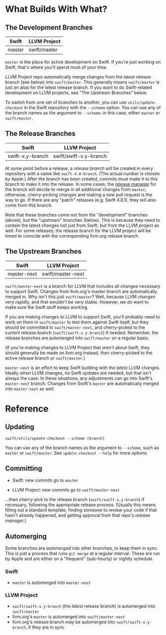 # What Builds With What?

## The Development Branches

| Swift  | LLVM Project
| ------ | ------------
| master | swift/master

`master` is the place for active development on Swift. If you're just working on Swift, that's where you'll spend most of your time.

LLVM Project repo automatically merge changes from the latest release branch (see below) into `swift/master`. This generally means `swift/master` is just an alias for the latest release branch. If you want to do Swift-related development on LLVM projects, see "The Upstream Branches" below.

To switch from one set of branches to another, you can use `utils/update-checkout` in the Swift repository with the `--scheme` option. You can use any of the branch names as the argument to `--scheme`: in this case, either `master` or `swift/master`.

  [release manager]: https://swift.org/blog/5-2-release-process/
  [lldb]: http://lldb.llvm.org


## The Release Branches

| Swift            | LLVM Project
| ---------------- | ----------------------
| swift-x.y-branch | swift/swift-x.y-branch

At some point before a release, a *release branch* will be created in every repository with a name like `swift-4.0-branch`. (The actual number is chosen by Apple.) After the branch has been created, commits must make it to this branch to make it into the release. In some cases, the [release manager][] for the branch will decide to merge in all additional changes from `master`; otherwise, cherry-picking changes and making a new pull request is the way to go. If there are any "patch" releases (e.g. Swift 4.0.1), they will also come from this branch.

Note that these branches come not from the "development" branches (above), but the "upstream" branches (below). This is because they need to contain the latest changes not just from Swift, but from the LLVM project as well. For some releases, the release branch for the LLVM project will be timed to coincide with the corresponding llvm.org release branch.


## The Upstream Branches

| Swift       | LLVM Project
| ----------- | -----------------
| master-next | swift/master-next

`swift/master-next` is a branch for LLVM that includes all changes necessary to support Swift. Changes from llvm.org's master branch are automatically merged in. Why isn't this just `swift/master`? Well, because LLVM changes *very* rapidly, and that wouldn't be very stable. However, we do want to make sure the Swift stuff keeps working.

If you are making changes to LLVM to support Swift, you'll probably need to work on them in `swift/master` to test them against Swift itself, but they should be committed to `swift/master-next`, and cherry-picked to the current release branch (`swift/swift-x.y-branch`) if needed. Remember, the release branches are automerged into `swift/master` on a regular basis.

(If you're making changes to LLVM Project that *aren't* about Swift, they should generally be made on llvm.org instead, then cherry-picked to the active release branch or `swift/master`.)

`master-next` is an effort to keep Swift building with the latest LLVM changes. Ideally when LLVM changes, no Swift updates are needed, but that isn't always the case. In these situations, any adjustments can go into Swift's `master-next` branch. Changes from Swift's `master` are automatically merged into `master-next` as well.


# Reference

## Updating

```
swift/utils/update-checkout --scheme [branch]
```

You can use any of the branch names as the argument to `--scheme`, such as `master` or `swift/master`. See `update-checkout --help` for more options.

## Committing

- Swift: new commits go to `master`

- LLVM Project: new commits go to `swift/master-next`

...then cherry-pick to the release branch (`swift/swift-x.y-branch`) if necessary, following the appropriate release process. (Usually this means filling out a standard template, finding someone to review your code if that hasn't already happened, and getting approval from that repo's *release manager.)*

## Automerging

Some branches are *automerged* into other branches, to keep them in sync. This is just a process that runs `git merge` at a regular interval. These are run by Apple and are either on a "frequent" (sub-hourly) or nightly schedule.

### Swift
- `master` is automerged into `master-next`

### LLVM Project
- `swift/swift-x.y-branch` (the *latest* release branch) is automerged into `swift/master`
- llvm.org's `master` is automerged into `swift/master-next`
- llvm.org's release branch *may* be automerged into `swift/swift-x.y-branch`, if they are in sync
